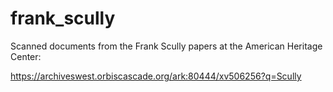 # frank_scully
Scanned documents from the Frank Scully papers at the American Heritage Center:

https://archiveswest.orbiscascade.org/ark:80444/xv506256?q=Scully

